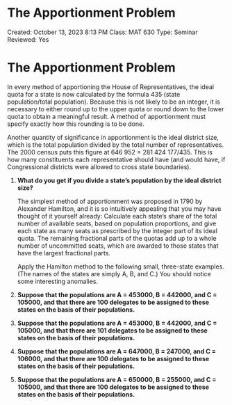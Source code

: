 # The Apportionment Problem

Created: October 13, 2023 8:13 PM
Class: MAT 630
Type: Seminar
Reviewed: Yes

# The Apportionment Problem

In every method of apportioning the House of Representatives, the ideal quota for a state
is now calculated by the formula 435·(state population/total population). Because this is
not likely to be an integer, it is necessary to either round up to the upper quota or round
down to the lower quota to obtain a meaningful result. A method of apportionment must
specify exactly how this rounding is to be done.

Another quantity of significance in apportionment is the ideal district size, which is the total
population divided by the total number of representatives. The 2000 census puts this figure
at 646 952 = 281 424 177/435. This is how many constituents each representative should
have (and would have, if Congressional districts were allowed to cross state boundaries).

1. **What do you get if you divide a state’s population by the ideal district size?**
    
    The simplest method of apportionment was proposed in 1790 by Alexander Hamilton, and
    it is so intuitively appealing that you may have thought of it yourself already: Calculate
    each state’s share of the total number of available seats, based on population proportions,
    and give each state as many seats as prescribed by the integer part of its ideal quota. The
    remaining fractional parts of the quotas add up to a whole number of uncommitted seats,
    which are awarded to those states that have the largest fractional parts.
    
    Apply the Hamilton method to the following small, three-state examples. (The names of
    the states are simply A, B, and C.) You should notice some interesting anomalies.
    
2. **Suppose that the populations are A = 453000, B = 442000, and C = 105000, and that there are 100 delegates to be assigned to these states on the basis of their populations.**
3. **Suppose that the populations are A = 453000, B = 442000, and C = 105000, and that there are 101 delegates to be assigned to these states on the basis of their populations.**
4. **Suppose that the populations are A = 647000, B = 247000, and C = 106000, and that there are 100 delegates to be assigned to these states on the basis of their populations.**
5. **Suppose that the populations are A = 650000, B = 255000, and C = 105000, and that there are 100 delegates to be assigned to these states on the basis of their populations.**